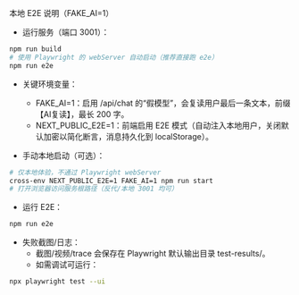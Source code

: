 本地 E2E 说明（FAKE_AI=1）

- 运行服务（端口 3001）：

```bash
npm run build
# 使用 Playwright 的 webServer 自动启动（推荐直接跑 e2e）
npm run e2e
```

- 关键环境变量：
  - FAKE_AI=1：启用 /api/chat 的“假模型”，会复读用户最后一条文本，前缀【AI复读】，最长 200 字。
  - NEXT_PUBLIC_E2E=1：前端启用 E2E 模式（自动注入本地用户，关闭默认加密以简化断言，消息持久化到 localStorage）。

- 手动本地启动（可选）：

```bash
# 仅本地体验，不通过 Playwright webServer
cross-env NEXT_PUBLIC_E2E=1 FAKE_AI=1 npm run start
# 打开浏览器访问服务根路径（反代/本地 3001 均可）
```

- 运行 E2E：

```bash
npm run e2e
```

- 失败截图/日志：
  - 截图/视频/trace 会保存在 Playwright 默认输出目录 test-results/。
  - 如需调试可运行：

```bash
npx playwright test --ui
```
